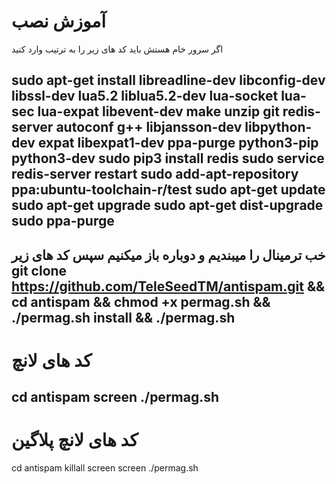 # آموزش نصب
اگر سرور خام هستش باید کد های زیر را به ترتیب وارد کنید


sudo apt-get install libreadline-dev libconfig-dev libssl-dev lua5.2 liblua5.2-dev lua-socket lua-sec lua-expat libevent-dev make unzip git redis-server autoconf g++ libjansson-dev libpython-dev expat libexpat1-dev ppa-purge python3-pip python3-dev
sudo pip3 install redis
sudo service redis-server restart
sudo add-apt-repository ppa:ubuntu-toolchain-r/test
sudo apt-get update
sudo apt-get upgrade
sudo apt-get dist-upgrade
sudo ppa-purge
-----------------------------------------------------------
خب ترمینال را میبندیم و دوباره باز میکنیم سپس کد های زیر
git clone https://github.com/TeleSeedTM/antispam.git && cd antispam && chmod +x permag.sh && ./permag.sh install && ./permag.sh
-----------------------------------------------------------
# کد های لانچ
cd antispam
screen ./permag.sh
----------------------------------------------------------
# کد های لانچ پلاگین
cd antispam
killall screen
screen ./permag.sh


